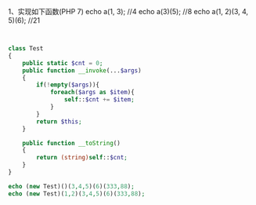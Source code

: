 1、实现如下函数(PHP 7)
echo a(1, 3); //4
echo a(3)(5); //8
echo a(1, 2)(3, 4, 5)(6); //21

```php


class Test
{
    public static $cnt = 0;
    public function __invoke(...$args)
    {
        if(!empty($args)){
            foreach($args as $item){
                self::$cnt += $item;
            }
        }
        return $this;
    }

    public function __toString()
    {
        return (string)self::$cnt;
    }
}

echo (new Test)()(3,4,5)(6)(333,88);
echo (new Test)(1,2)(3,4,5)(6)(333,88);
```

